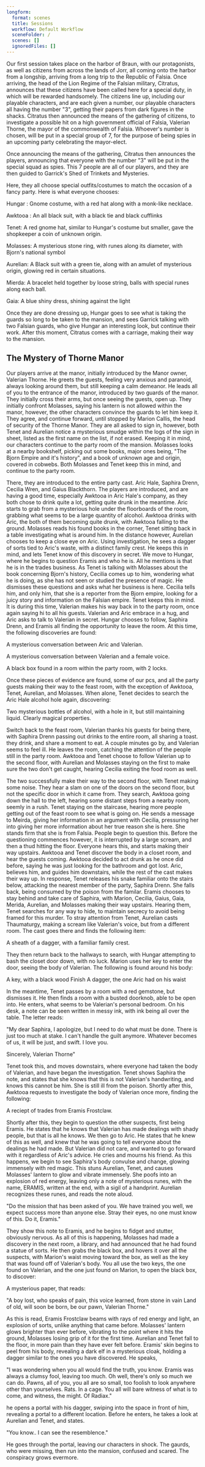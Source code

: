```yaml
---
longform:
  format: scenes
  title: Sessions
  workflow: Default Workflow
  sceneFolder: /
  scenes: []
  ignoredFiles: []
---
```

Our first session takes place on the harbor of Braun, with our protagonists, as well as citizens from across the lands of Jorr, all coming onto the harbor from a longship, arriving from a long trip to the Republic of Falsia. Once arriving, the head of the Lion Regime of the Falsian military, Citratus, announces that these citizens have been called here for a special duty, in which will be rewarded handsomely. The citizens line up, including our playable characters, and are each given a number, our playable characters all having the number "3", getting their papers from dark figures in the shacks. Citratus then announced the means of the gathering of citizens, to investigate a possible hit on a high government official of Falsia, Valerian Thorne, the mayor of the commonwealth of Falsia. Whoever's number is chosen, will be put in a special group of 7, for the purpose of being spies in an upcoming party celebrating the mayor-elect. 

Once announcing the means of the gathering, Citratus then announces the players, announcing that everyone with the number "3" will be put in the special squad as spies. This 7 people are all of our players, and they are then guided to Garrick's Shed of Trinkets and Mysteries.

Here, they all choose special outfits/costumes to match the occasion of a fancy party. Here is what everyone chooses:

Hungar : Gnome costume, with a red hat along with a monk-like necklace.

Awktooa : An all black suit, with a black tie and black cufflinks

Tenet: A red gnome hat, similar to Hungar's costume but smaller, gave the shopkeeper a coin of unknown origin.

Molasses: A mysterious stone ring, with runes along its diameter, with Bjorn's national symbol

Aurelian: A Black suit with a green tie, along with an amulet of mysterious origin, glowing red in certain situations.

Mierda: A bracelet held together by loose string, balls with special runes along each ball.

Gaia: A blue shiny dress, shining against the light

Once they are done dressing up, Hungar goes to see what is taking the guards so long to be taken to the mansion, and sees Garrick talking with two Falsian guards, who give Hungar an interesting look, but continue their work. After this moment, Citratus comes with a carriage, making their way to the mansion.

## The Mystery of Thorne Manor

Our players arrive at the manor, initially introduced by the Manor owner, Valerian Thorne. He greets the guests, feeling very anxious and paranoid, always looking around them, but still keeping a calm demeanor. He leads all of you to the entrance of the manor, introduced by two guards of the manor. They initially cross their arms, but once seeing the guests, open up. They initially confront Molasses, saying his lantern is not allowed within the manor, however, the other characters convince the guards to let him keep it. They agree, and continue forward, until stopped by Marion Callis, the head of security of the Thorne Manor. They are all asked to sign in, however, both Tenet and Aurelian notice a mysterious smudge within the logs of the sign in sheet, listed as the first name on the list, if not erased. Keeping it in mind, our characters continue to the party room of the mansion. Molasses looks at a nearby bookshelf, picking out some books, major ones being, "The Bjorn Empire and it's history", and a book of unknown age and origin, covered in cobwebs. Both Molasses and Tenet keep this in mind, and continue to the party room.

There, they are introduced to the entire party cast. Aric Hale, Saphira Drenn, Cecilia Wren, and Gaius Blackthorn. The players are introduced, and are having a good time, especially Awktooa in Aric Hale's company, as they both chose to drink quite a lot, getting quite drunk in the meantime. Aric starts to grab from a mysterious hole under the floorboards of the room, grabbing what seems to be a large quantity of alcohol. Awktooa drinks with Aric, the both of them becoming quite drunk, with Awktooa falling to the ground. Molasses reads his found books in the corner, Tenet sitting back in a table investigating what is around him. In the distance however, Aurelian chooses to keep a close eye on Aric. Using investigation, he sees a dagger of sorts tied to Aric's waste, with a distinct family crest. He keeps this in mind, and lets Tenet know of this discovery in secret. We move to Hungar, where he begins to question Eramis and who he is. All he mentions is that he is in the trades business. As Tenet is talking with Molasses about the book concerning Bjorn's history, Cecilia comes up to him, wondering what he is doing, as she has not seen or studied the presence of magic. He dismisses these questions and asks what her business is here. Cecilia tells him, and only him, that she is a reporter from the Bjorn empire, looking for a juicy story and information on the Falsian empire. Tenet keeps this in mind. It is during this time, Valerian makes his way back in to the party room, once again saying hi to all his guests. Valerian and Aric embrace in a hug, and Aric asks to talk to Valerian in secret. Hungar chooses to follow, Saphira Drenn, and Eramis all finding the opportunity to leave the room. At this time, the following discoveries are found:

A mysterious conversation between Aric and Valerian.

A mysterious conversation between Valerian and a female voice.

A black box found in a room within the party room, with 2 locks.

Once these pieces of evidence are found, some of our pcs, and all the party guests making their way to the feast room, with the exception of Awktooa, Tenet, Aurelian, and Molasses. When alone, Tenet decides to search the Aric Hale alcohol hole again, discovering:

Two mysterious bottles of alcohol, with a hole in it, but still maintaining liquid. Clearly magical properties.

Switch back to the feast room, Valerian thanks his guests for being there, with Saphira Drenn passing out drinks to the entire room, all sharing a toast. they drink, and share a moment to eat. A couple minutes go by, and Valerian seems to feel ill. He leaves the room, catching the attention of the people still in the party room. Awktooa and Tenet choose to follow Valerian up to the second floor, with Aurelian and Molasses staying on the first to make sure the two don't get caught, hearing Cecilia exiting the food room as well.

The two successfully make their way to the second floor, with Tenet making some noise. They hear a slam on one of the doors on the second floor, but not the specific door in which it came from. They search, Awktooa going down the hall to the left, hearing some distant steps from a nearby room, seemly in a rush. Tenet staying on the staircase, hearing more people getting out of the feast room to see what is going on. He sends a message to Meirda, giving her information in an argument with Cecilia, pressuring her into giving her more information about her true reason she is here. She stands firm that she is from Falsia. People begin to question this. Before the questioning commences however, it is interrupted by a large scream, and then a thud hitting the floor. Everyone hears this, and starts making their way upstairs. Awktooa and Tenet discover the body in a closet room, and hear the guests coming. Awktooa decided to act drunk as he once did before, saying he was just looking for the bathroom and got lost. Aric, believes him, and guides him downstairs, while the rest of the cast makes their way up. In response, Tenet releases his snake familiar onto the stairs below, attacking the nearest member of the party, Saphira Drenn. She falls back, being consumed by the poison from the familar. Eramis chooses to stay behind and take care of Saphira, with Marion, Cecilia, Gaius, Gaia, Merida, Aurelian, and Molasses making their way upstairs. Hearing them, Tenet searches for any way to hide, to maintain secrecy to avoid being framed for this murder. To stray attention from Tenet, Aurelian casts Thaumaturgy, making a scream like Valerian's voice, but from a different room. The cast goes there and finds the following item:

A sheath of a dagger, with a familiar family crest.

They then return back to the hallways to search, with Hungar attempting to bash the closet door down, with no luck. Marion uses her key to enter the door, seeing the body of Valerian. The following is found around his body:

A key, with a black wood Finish
A dagger, the one Aric had on his waist

In the meantime, Tenet passes by a room with a red gemstone, but dismisses it. He then finds a room with a busted doorknob, able to be open into. He enters, what seems to be Valerian's personal bedroom. On his desk, a note can be seen written in messy ink, with ink being all over the table. The letter reads:

"My dear Saphira,
I apologize, but I need to do what must be done. There is just too much at stake. I can't handle the guilt anymore. Whatever becomes of us, it will be just, and swift. I love you.

Sincerely,
Valerian Thorne"

Tenet took this, and moves downstairs, where everyone had taken the body of Valerian, and have began the investigation. Tenet shows Saphira the note, and states that she knows that this is not Valerian's handwriting, and knows this cannot be him. She is still ill from the poison. Shortly after this, Awktooa requests to investigate the body of Valerian once more, finding the following:

A reciept of trades from Eramis Frostclaw.

Shortly after this,  they begin to question the other suspects, first being Eramis. He states that he knows that Valerian has made dealings with shady people, but that is all he knows. We then go to Aric. He states that he knew of this as well, and knew that he was going to tell everyone about the dealings he had made. But Valerian did not care, and wanted to go forward with it regardless of Aric's advice. He cries and mourns his friend. As this happens, we begin to see Saphira's body convulse and change, glowing immensely with red magic. This stuns Aurelian, Tenet, and causes Molasses' lantern to glow and vibrate immensely. She poofs into an explosion of red energy, leaving only a note of mysterious runes, with the name, ERAMIS, written at the end, with a sigil of a handprint. Aurelian recognizes these runes, and reads the note aloud.

"Do the mission that has been asked of you. We have trained you well, we expect success more than anyone else. Stray their eyes, no one must know of this. Do it, Eramis."

They show this note to Eramis, and he begins to fidget and stutter, obviously nervous. As all of this is happening, Molasses had made a discovery in the next room, a library, and had announced that he had found a statue of sorts. He then grabs the black box, and hovers it over all the suspects, with Marion's waist moving toward the box, as well as the key that was found off of Valerian's body. You all use the two keys, the one found on Valerian, and the one just found on Marion, to open the black box, to discover:

A mysterious paper, that reads:

"A boy lost, who speaks of pain,
this voice learned, from stone in vain
Land of old, will soon be born,
be our pawn, Valerian Thorne."

As this is read, Eramis Frostclaw beams with rays of red energy and light, an explosion of sorts, unlike anything that came before. Molasses' lantern glows brighter than ever before, vibrating to the point where it hits the ground, Molasses losing grip of it for the first time. Aurelian and Tenet fall to the floor, in more pain than they have ever felt before. Eramis' skin begins to peel from his body, revealing a dark elf in a mysterious cloak, holding a dagger similar to the ones you have discovered. He speaks,

"I was wondering when you all would find the truth, you know. Eramis was always a clumsy fool, leaving too much. Oh well, there's only so much we can do. Pawns, all of you, you all are so small, too foolish to look anywhere other than yourselves. Rats. In a cage. You all will bare witness of what is to come, and witness, the might. Of Radiax."

he opens a portal with his dagger, swiping into the space in front of him, revealing a portal to a different location. Before he enters, he takes a look at Aurelian and Tenet, and states.

"You know.. I can see the resemblence."

He goes through the portal, leaving our characters in shock. The gaurds, who were missing, then run into the mansion, confused and scared. The conspiracy grows evermore.